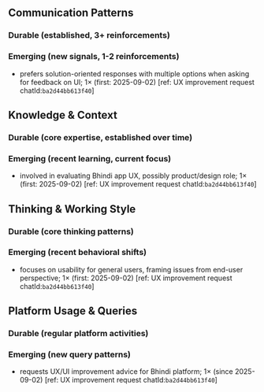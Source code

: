 ## Communication Patterns
### Durable (established, 3+ reinforcements)

### Emerging (new signals, 1-2 reinforcements)
- prefers solution-oriented responses with multiple options when asking for feedback on UI; 1× (first: 2025-09-02) [ref: UX improvement request chatId:`ba2d44bb613f40`]

## Knowledge & Context
### Durable (core expertise, established over time)

### Emerging (recent learning, current focus)
- involved in evaluating Bhindi app UX, possibly product/design role; 1× (first: 2025-09-02) [ref: UX improvement request chatId:`ba2d44bb613f40`]

## Thinking & Working Style
### Durable (core thinking patterns)

### Emerging (recent behavioral shifts)
- focuses on usability for general users, framing issues from end-user perspective; 1× (first: 2025-09-02) [ref: UX improvement request chatId:`ba2d44bb613f40`]

## Platform Usage & Queries
### Durable (regular platform activities)

### Emerging (new query patterns)
- requests UX/UI improvement advice for Bhindi platform; 1× (since 2025-09-02) [ref: UX improvement request chatId:`ba2d44bb613f40`]
